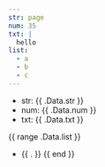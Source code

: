 ```yaml
---
str: page
num: 35
txt: |
  hello
list:
  - a
  - b
  - c
---
```


- str: {{ .Data.str }}
- num: {{ .Data.num }}
- txt: {{ .Data.txt }}

{{ range .Data.list }}
- {{ . }}
{{ end }}
